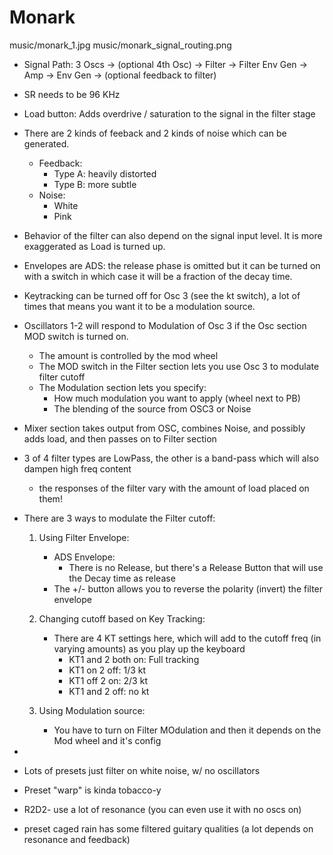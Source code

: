 Monark
======

music/monark_1.jpg
music/monark_signal_routing.png

- Signal Path: 3 Oscs -> (optional 4th Osc) -> Filter -> Filter Env Gen -> Amp -> Env Gen -> (optional feedback to filter)
- SR needs to be 96 KHz
- Load button: Adds overdrive / saturation to the signal in the filter stage
- There are 2 kinds of feeback and 2 kinds of noise which can be generated.
    - Feedback:
        - Type A: heavily distorted
        - Type B: more subtle
    - Noise:
        - White
        - Pink
- Behavior of the filter can also depend on the signal input level.  It is more exaggerated as Load is turned up.
- Envelopes are ADS: the release phase is omitted but it can be turned on with a switch in which case it will be a fraction of the decay time.
- Keytracking can be turned off for Osc 3 (see the kt switch), a lot of times that means you want it to be a modulation source. 
- Oscillators 1-2 will respond to Modulation of Osc 3 if the Osc section MOD switch is turned on.
    - The amount is controlled by the mod wheel
    - The MOD switch in the Filter section lets you use Osc 3 to modulate filter cutoff
    - The Modulation section lets you specify:
        - How much modulation you want to apply (wheel next to PB)
        - The blending of the source from OSC3 or Noise
- Mixer section takes output from OSC, combines Noise, and possibly adds load, and then passes on to Filter section
- 3 of 4 filter types are LowPass, the other is a band-pass which will also dampen high freq content
	- the responses of the filter vary with the amount of load placed on them!
- There are 3 ways to modulate the Filter cutoff:
	1. Using Filter Envelope:
		- ADS Envelope:
			- There is no Release, but there's a Release Button that will use the Decay time as release
		- The +/- button allows you to reverse the polarity (invert) the filter envelope

	2. Changing cutoff based on Key Tracking:
		- There are 4 KT settings here, which will add to the cutoff freq (in varying amounts) as you play up the keyboard
			- KT1 and 2 both on:  Full tracking
			- KT1 on 2 off: 1/3 kt
			- KT1 off 2 on: 2/3 kt
			- KT1 and 2 off: no kt
	3. Using Modulation source:
		- You have to turn on Filter MOdulation and then it depends on the Mod wheel and it's config

-

- Lots of presets just filter on white noise, w/ no oscillators
- Preset "warp" is kinda tobacco-y
- R2D2- use a lot of resonance (you can even use it with no oscs on)
- preset caged rain has some filtered guitary qualities (a lot depends on resonance and feedback)
